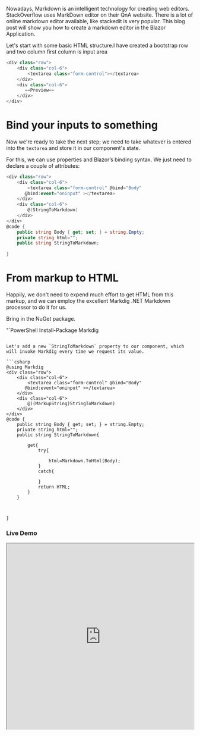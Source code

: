 
Nowadays, Markdown is an intelligent technology for creating web editors. StackOverflow uses MarkDown editor on their QnA website. There is a lot of online markdown editor available, like stackedit is very popular.
This blog post will show you how to create a markdown editor in the Blazor Application.

Let's start with some basic HTML structure.I have created a bootstrap row and two column first column is input area 

```csharp
<div class="row">
    <div class="col-6">
        <textarea class="form-control"></textarea>
    </div>
    <div class="col-6">
       ==Preview==
    </div>
</div>
```

# Bind your inputs to something

Now we're ready to take the next step; we need to take whatever is entered into the  `textarea`  and store it in our component's state.

For this, we can use properties and Blazor’s binding syntax. We just need to declare a couple of attributes:

```csharp
<div class="row">
    <div class="col-6">
        <textarea class="form-control" @bind="Body" 
       @bind:event="oninput" ></textarea>
    </div>
    <div class="col-6">
        @(StringToMarkdown)
    </div>
</div>
@code {
    public string Body { get; set; } = string.Empty;
    private string html="";
    public string StringToMarkdown;
 
}
```

# From markup to HTML

Happily, we don't need to expend much effort to get HTML from this markup, and we can employ the excellent Markdig .NET Markdown processor to do it for us.

Bring in the NuGet package.

"`PowerShell
Install-Package Markdig
```

Let's add a new `StringToMarkdown` property to our component, which will invoke Markdig every time we request its value.

```csharp
@using Markdig
<div class="row">
    <div class="col-6">
        <textarea class="form-control" @bind="Body" 
       @bind:event="oninput" ></textarea>
    </div>
    <div class="col-6">
        @((MarkupString)StringToMarkdown)
    </div>
</div>
@code {
    public string Body { get; set; } = string.Empty;
    private string html="";
    public string StringToMarkdown{

        get{
            try{

                html=Markdown.ToHtml(Body);
            }
            catch{

            }
            return HTML;
        }
    }

    

}
```

### Live Demo

<iframe width="100%" height="500px" src="https://blazorrepl.telerik.com/repl/embed/mQaAQouJ41XMcCnE13?editor=true&result=true&errorList=false"></iframe>

<!--stackedit_data:
eyJoaXN0b3J5IjpbMTc4Nzc4OTgyMCw3NTE5NzE0MTcsMTU4MT
c3NTg2Nl19
-->